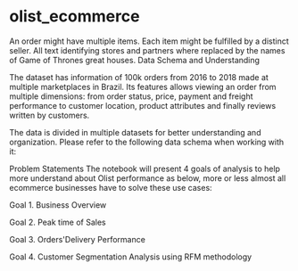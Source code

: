 # olist_ecommerce
An order might have multiple items. Each item might be fulfilled by a distinct seller. All text identifying stores and partners where replaced by the names of Game of Thrones great houses. Data Schema and Understanding

The dataset has information of 100k orders from 2016 to 2018 made at multiple marketplaces in Brazil. Its features allows viewing an order from multiple dimensions: from order status, price, payment and freight performance to customer location, product attributes and finally reviews written by customers.

The data is divided in multiple datasets for better understanding and organization. Please refer to the following data schema when working with it:

Problem Statements The notebook will present 4 goals of analysis to help more understand about Olist performance as below, more or less almost all ecommerce businesses have to solve these use cases:

Goal 1. Business Overview

Goal 2. Peak time of Sales

Goal 3. Orders'Delivery Performance

Goal 4. Customer Segmentation Analysis using RFM methodology

